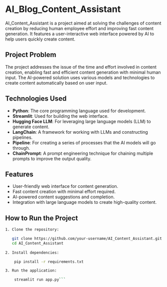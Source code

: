 # AI_Blog_Content_Assistant 


AI_Content_Assistant is a project aimed at solving the challenges of content creation by reducing human employee effort and improving fast content generation. It features a user-interactive web interface powered by AI to help users quickly create content.

## Project Problem

The project addresses the issue of the time and effort involved in content creation, enabling fast and efficient content generation with minimal human input. The AI-powered solution uses various models and technologies to create content automatically based on user input.

## Technologies Used

- **Python**: The core programming language used for development.
- **Streamlit**: Used for building the web interface.
- **Hugging Face LLM**: For leveraging large language models (LLM) to generate content.
- **LangChain**: A framework for working with LLMs and constructing pipelines.
- **Pipeline**: For creating a series of processes that the AI models will go through.
- **ChainPrompt**: A prompt engineering technique for chaining multiple prompts to improve the output quality.

## Features

- User-friendly web interface for content generation.
- Fast content creation with minimal effort required.
- AI-powered content suggestions and completion.
- Integration with large language models to create high-quality content.

## How to Run the Project

```bash
1. Clone the repository:

   git clone https://github.com/your-username/AI_Content_Assistant.git
   cd AI_Content_Assistant
  
2. Install dependencies:

    pip install -r requirements.txt

3. Run the application: 

    streamlit run app.py```